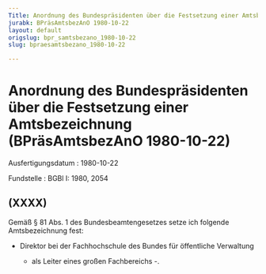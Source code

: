 ```yaml
---
Title: Anordnung des Bundespräsidenten über die Festsetzung einer Amtsbezeichnung
jurabk: BPräsAmtsbezAnO 1980-10-22
layout: default
origslug: bpr_samtsbezano_1980-10-22
slug: bpraesamtsbezano_1980-10-22

---
```


# Anordnung des Bundespräsidenten über die Festsetzung einer Amtsbezeichnung (BPräsAmtsbezAnO 1980-10-22)

Ausfertigungsdatum
:   1980-10-22

Fundstelle
:   BGBl I: 1980, 2054



## (XXXX)

Gemäß § 81 Abs. 1 des Bundesbeamtengesetzes setze ich folgende Amtsbezeichnung fest:

*   Direktor bei der Fachhochschule des Bundes für öffentliche Verwaltung

    - als Leiter eines großen Fachbereichs -.




